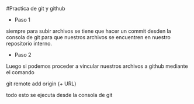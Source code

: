 #Practica de git  y github

- Paso 1

siempre para subir archivos se tiene que hacer un commit desden la consola de git para que nuestros archivos se encuentren en nuestro repositorio interno.

- Paso 2

Luego si podemos proceder a vincular nuestros archivos a github mediante el comando

git remote add origin (+ URL)

todo esto se ejecuta desde la consola de git
